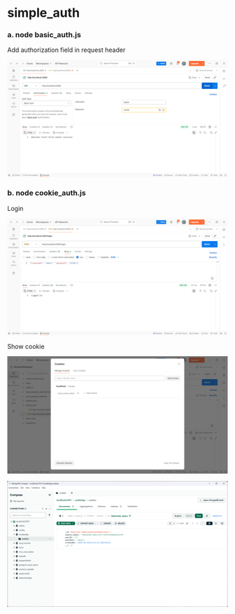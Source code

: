 # simple_auth

### a. node basic_auth.js

<p>Add authorization field in request header</p> 

![Add authorization](public/results/add_authorization.png "Kết quả thêm authorization thành công")


### b. node cookie_auth.js

<p>Login</p>

![Login](public/results/login.png "Kết quả login thành công")


<p>Show cookie</p>

![Cookie in Postman](public/results/cookie_in_postman.png "Cookie trong Postman")

![Cookie in MongoDB](public/results/cookie_in_mongodb.png "Cookie trong MongoDB")

